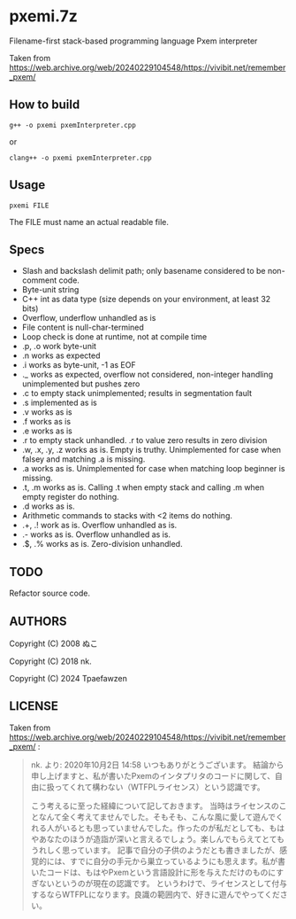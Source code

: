 # pxemi.7z
Filename-first stack-based programming language Pxem interpreter

Taken from https://web.archive.org/web/20240229104548/https://vivibit.net/remember_pxem/

## How to build
    g++ -o pxemi pxemInterpreter.cpp

or

    clang++ -o pxemi pxemInterpreter.cpp

## Usage
    pxemi FILE

The FILE must name an actual readable file.

## Specs
* Slash and backslash delimit path; only basename considered to be non-comment code.
* Byte-unit string
* C++ int as data type (size depends on your environment, at least 32 bits)
* Overflow, underflow unhandled as is
* File content is null-char-termined
* Loop check is done at runtime, not at compile time
* .p, .o work byte-unit
* .n works as expected
* .i works as byte-unit, -1 as EOF
* ._ works as expected, overflow not considered, non-integer handling unimplemented but pushes zero
* .c to empty stack unimplemented; results in segmentation fault
* .s implemented as is
* .v works as is
* .f works as is
* .e works as is
* .r to empty stack unhandled. .r to value zero results in zero division
* .w, .x, .y, .z works as is. Empty is truthy. Unimplemented for case when falsey and matching .a is missing.
* .a works as is. Unimplemented for case when matching loop beginner is missing.
* .t, .m works as is. Calling .t when empty stack and calling .m when empty register do nothing.
* .d works as is.
* Arithmetic commands to stacks with <2 items do nothing.
* .+, .! work as is. Overflow unhandled as is.
* .- works as is. Overflow unhandled as is.
* .$, .% works as is. Zero-division unhandled.

## TODO
Refactor source code.

## AUTHORS
Copyright (C) 2008 ぬこ

Copyright (C) 2018 nk.

Copyright (C) 2024 Tpaefawzen

## LICENSE
Taken from https://web.archive.org/web/20240229104548/https://vivibit.net/remember_pxem/ :

> nk. より:
> 2020年10月2日 14:58
> いつもありがとうございます。
> 結論から申し上げますと、私が書いたPxemのインタプリタのコードに関して、自由に扱ってくれて構わない（WTFPLライセンス）という認識です。
> 
> こう考えるに至った経緯について記しておきます。
> 当時はライセンスのことなんて全く考えてませんでした。そもそも、こんな風に愛して遊んでくれる人がいるとも思っていませんでした。作ったのが私だとしても、もはやあなたのほうが造詣が深いと言えるでしょう。楽しんでもらえてとてもうれしく思っています。
> 記事で自分の子供のようだとも書きましたが、感覚的には、すでに自分の手元から巣立っているようにも思えます。私が書いたコードは、もはやPxemという言語設計に形を与えただけのものにすぎないというのが現在の認識です。
> というわけで、ライセンスとして付与するならWTFPLになります。良識の範囲内で、好きに遊んでやってください。


